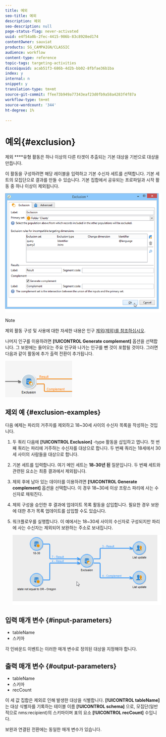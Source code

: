 ```yaml
---
title: 예외
seo-title: 예외
description: 예외
seo-description: null
page-status-flag: never-activated
uuid: e4f54a0b-2fec-4415-986b-83c8928ed174
contentOwner: sauviat
products: SG_CAMPAIGN/CLASSIC
audience: workflow
content-type: reference
topic-tags: targeting-activities
discoiquuid: acab51f3-686b-4d2b-bb02-8fbfae36b1ba
index: y
internal: n
snippet: y
translation-type: tm+mt
source-git-commit: ffee73b949a77343eaf23d0fb9a58a4283f4f87a
workflow-type: tm+mt
source-wordcount: '344'
ht-degree: 1%

---
```



# 예외{#exclusion}

제외 ****&#x200B;유형 활동은 하나 이상의 다른 타겟이 추출되는 기본 대상을 기반으로 대상을 만듭니다.

이 활동을 구성하려면 해당 레이블을 입력하고 기본 수신자 세트를 선택합니다. 기본 세트의 모집단으로 결과를 만들 수 있습니다. 기본 집합에서 공유되는 프로파일과 시작 활동 중 하나 이상이 제외됩니다.

![](assets/s_user_segmentation_exclu.png)

>[!NOTE]
>
>제외 활동 구성 및 사용에 대한 자세한 내용은 인구 [제외(제외)를 참조하십시오](../../workflow/using/targeting-data.md#excluding-a-population--exclusion-).

나머지 인구를 이용하려면 **[!UICONTROL Generate complement]** 옵션을 선택합니다. 그 보완에는 들어오는 주요 인구와 나가는 인구를 뺀 것이 포함될 것이다. 그러면 다음과 같이 활동에 추가 출력 전환이 추가됩니다.

![](assets/s_user_segmentation_exclu_compl.png)

## 제외 예 {#exclusion-examples}

다음 예제는 파리의 거주자를 제외하고 18~30세 사이의 수신자 목록을 작성하는 것입니다.

1. 두 쿼리 다음에 **[!UICONTROL Exclusion]** -type 활동을 삽입하고 엽니다. 첫 번째 쿼리는 파리에 거주하는 수신자를 대상으로 합니다. 두 번째 쿼리는 18세에서 30세 사이의 사람들을 대상으로 합니다.
1. 기본 세트를 입력합니다. 여기 메인 세트는 **18-30년 된** 질문입니다. 두 번째 세트와 관련된 요소는 최종 결과에서 제외됩니다.
1. 제외 후에 남아 있는 데이터를 이용하려면 **[!UICONTROL Generate complement]** 옵션을 선택합니다. 이 경우 18~30세 이상 프랑스 파리에 사는 수신자로 채워진다.
1. 제외 구성을 승인한 후 결과에 업데이트 목록 활동을 삽입합니다. 필요한 경우 보완에 대한 추가 목록 업데이트를 삽입할 수도 있습니다.
1. 워크플로우를 실행합니다. 이 예에서는 18~30세 사이의 수신자로 구성되지만 파리에 사는 수신자는 제외되어 보완하는 주소로 보내집니다.

   ![](assets/exclusion_example.png)

## 입력 매개 변수 {#input-parameters}

* tableName
* 스키마

각 인바운드 이벤트는 이러한 매개 변수로 정의된 대상을 지정해야 합니다.

## 출력 매개 변수 {#output-parameters}

* tableName
* 스키마
* recCount

이 세 값 집합은 제외로 인해 발생한 대상을 식별합니다. **[!UICONTROL tableName]** 는 대상 식별자를 기록하는 테이블 이름 **[!UICONTROL schema]** 으로, 모집단(일반적으로 nms:recipient)의 스키마이며 표의 요소 **[!UICONTROL recCount]** 수입니다.

보완과 연결된 전환에는 동일한 매개 변수가 있습니다.
